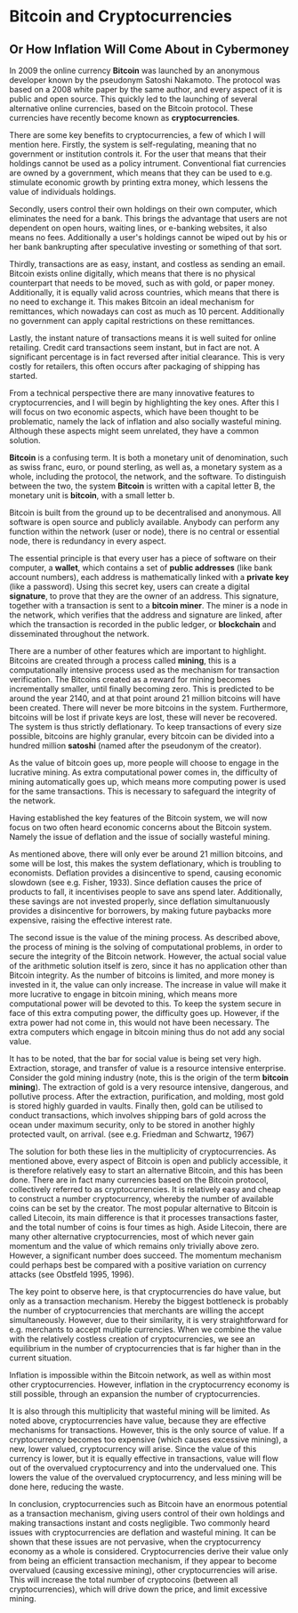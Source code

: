 Bitcoin and Cryptocurrencies
=============================================================
Or How Inflation Will Come About in Cybermoney
-------------------------------------------------------------

In 2009 the online currency **Bitcoin** was launched by an anonymous developer known by the pseudonym Satoshi Nakamoto.
The protocol was based on a 2008 white paper by the same author, and every aspect of it is public and open source.
This quickly led to the launching of several alternative online currencies, based on the Bitcoin protocol.
These currencies have recently become known as **cryptocurrencies**.

There are some key benefits to cryptocurrencies, a few of which I will mention here.
Firstly, the system is self-regulating, meaning that no government or institution controls it.
For the user that means that their holdings cannot be used as a policy intrument.
Conventional fiat currencies are owned by a government,
which means that they can be used to e.g. stimulate economic growth by printing extra money,
which lessens the value of individuals holdings.

Secondly, users control their own holdings on their own computer, which eliminates the need for a bank.
This brings the advantage that users are not dependent on open hours,
waiting lines, or e-banking websites, it also means no fees.
Additionally a user's holdings cannot be wiped out by his or her bank bankrupting after speculative investing or something of that sort.

Thirdly, transactions are as easy, instant, and costless as sending an email.
Bitcoin exists online digitally,
which means that there is no physical counterpart that needs to be moved,
such as with gold, or paper money.
Additionally, it is equally valid across countries, which means that there is no need to exchange it.
This makes Bitcoin an ideal mechanism for remittances, which nowadays can cost as much as 10 percent.
Additionally no government can apply capital restrictions on these remittances.

Lastly, the instant nature of transactions means it is well suited for online retailing.
Credit card transactions seem instant, but in fact are not.
A significant percentage is in fact reversed after initial clearance.
This is very costly for retailers, this often occurs after packaging of shipping has started.

From a technical perspective there are many innovative features to cryptocurrencies,
and I will begin by highlighting the key ones.
After this I will focus on two economic aspects, which have been thought to be problematic,
namely the lack of inflation and also socially wasteful mining.
Although these aspects might seem unrelated, they have a common solution.

**Bitcoin** is a confusing term.
It is both a monetary unit of denomination,
such as swiss franc, euro, or pound sterling,
as well as, a monetary system as a whole, including the protocol, the network, and the software.
To distinguish between the two, the system **Bitcoin** is written with a capital letter B,
the monetary unit is **bitcoin**, with a small letter b.

Bitcoin is built from the ground up to be decentralised and anonymous.
All software is open source and publicly available.
Anybody can perform any function within the network (user or node),
there is no central or essential node,
there is redundancy in every aspect.

The essential principle is that every user has a piece of software on their computer, a **wallet**,
which contains a set of **public addresses** (like bank account numbers),
each address is mathematically linked with a **private key** (like a password).
Using this secret key, users can create a digital **signature**, 
to prove that they are the owner of an address.
This signature, together with a transaction is sent to a **bitcoin miner**.
The miner is a node in the network,
which verifies that the address and signature are linked,
after which the transaction is recorded in the public ledger,
or **blockchain** and disseminated throughout the network.

There are a number of other features which are important to highlight.
Bitcoins are created through a process called **mining**,
this is a computationally intensive process used as the mechanism for transaction verification.
The Bitcoins created as a reward for mining becomes incrementally smaller, until finally becoming zero.
This is predicted to be around the year 2140, and at that point around 21 million bitcoins will have been created.
There will never be more bitcoins in the system.
Furthermore, bitcoins will be lost if private keys are lost, these will never be recovered.
The system is thus strictly deflationary.
To keep transactions of every size possible, bitcoins are highly granular,
every bitcoin can be divided into a hundred million **satoshi** (named after the pseudonym of the creator).

As the value of bitcoin goes up, more people will choose to engage in the lucrative mining.
As extra computational power comes in, the difficulty of mining automatically goes up,
which means more computing power is used for the same transactions.
This is necessary to safeguard the integrity of the network.

Having established the key features of the Bitcoin system,
we will now focus on two often heard economic concerns about the Bitcoin system.
Namely the issue of deflation and the issue of socially wasteful mining.

As mentioned above, there will only ever be around 21 million bitcoins, and some will be lost,
this makes the system deflationary, which is troubling to economists.
Deflation provides a disincentive to spend, causing economic slowdown (see e.g. Fisher, 1933). 
Since deflation causes the price of products to fall, it incentivises people to save ans spend later.
Additionally, these savings are not invested properly,
since deflation simultanuously provides a disincentive for borrowers, 
by making future paybacks more expensive, raising the effective interest rate.

The second issue is the value of the mining process.
As described above, the process of mining is the solving of computational problems,
in order to secure the integrity of the Bitcoin network.
However, the actual social value of the arithmetic solution itself is zero, since it has no application other than Bitcoin integrity.
As the number of bitcoins is limited, and more money is invested in it, the value can only increase.
The increase in value will make it more lucrative to engage in bitcoin mining,
which means more computational power will be devoted to this.
To keep the system secure in face of this extra computing power, the difficulty goes up.
However, if the extra power had not come in, this would not have been necessary.
The extra computers which engage in bitcoin mining thus do not add any social value.

It has to be noted, that the bar for social value is being set very high.
Extraction, storage, and transfer of value is a resource intensive enterprise.
Consider the gold mining industry (note, this is the origin of the term **bitcoin mining**).
The extraction of gold is a very resource intensive, dangerous, and pollutive process.
After the extraction, purification, and molding, most gold is stored highly guarded in vaults.
Finally then, gold can be utilised to conduct transactions,
which involves shipping bars of gold across the ocean under maximum security,
only to be stored in another highly protected vault, on arrival. (see e.g. Friedman and Schwartz, 1967)

The solution for both these lies in the multiplicity of cryptocurrencies.
As mentioned above, every aspect of Bitcoin is open and publicly accessible,
it is therefore relatively easy to start an alternative Bitcoin, and this has been done.
There are in fact many currencies based on the Bitcoin protocol, collectively referred to as
cryptocurrencies.
It is relatively easy and cheap to construct a number cryptocurrency, whereby the number of available coins can be set by the creator.
The most popular alternative to Bitcoin is called Litecoin, its main difference is that it processes transactions faster, and the total number of coins is four times as high.
Aside Litecoin, there are many other alternative cryptocurrencies,
most of which never gain momentum and the value of which remains only trivially above zero.
However, a significant number does succeed.
The momentum mechanism could perhaps best be compared with a positive variation on currency attacks (see Obstfeld 1995, 1996).

The key point to observe here, is that cryptocurrencies do have value, but only as a transaction mechanism.
Hereby the biggest bottleneck is probably the number of cryptocurrencies that merchants are willing the accept simultaneously.
However, due to their similarity, it is very straightforward for e.g. merchants to accept multiple currencies.
When we combine the value with the relatively costless creation of cryptocurrencies,
we see an equilibrium in the number of cryptocurrencies that is far higher than in the current situation.

Inflation is impossible within the Bitcoin network, as well as within most other cryptocurrencies.
However, inflation in the cryptocurrency economy is still possible, through an expansion the number of cryptocurrencies.

It is also through this multiplicity that wasteful mining will be limited.
As noted above, cryptocurrencies have value, because they are effective mechanisms for transactions.
However, this is the only source of value.
If a cryptocurrency becomes too expensive (which causes excessive mining), 
a new, lower valued, cryptocurrency will arise.
Since the value of this currency is lower, but it is equally effective in transactions, value will flow out of the overvalued cryptocurrency and into the undervalued one.
This lowers the value of the overvalued cryptocurrency, and less mining will be done here, reducing the waste.

In conclusion, cryptocurrencies such as Bitcoin have an enormous potential as a transaction mechanism,
giving users control of their own holdings and making transactions instant and costs negligible.
Two commonly heard issues with cryptocurrencies are deflation and wasteful mining.
It can be shown that these issues are not pervasive,
when the cryptocurrency economy as a whole is considered.
Cryptocurrencies derive their value only from being an efficient transaction mechanism,
if they appear to become overvalued (causing excessive mining), other cryptocurrencies will arise.
This will increase the total number of cryptocoins (between all cryptocurrencies),
which will drive down the price, and limit excessive mining.
